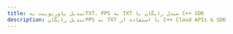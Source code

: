 ---title: تبدیل پاورپوینت بهTXT، PPS به TXT مبدل رایگان یا C++ SDKdescription: تبدیل رایگانPPS به TXT با استفاده از C++ Cloud APIs & SDK. همچنین اسناد Microsoft PowerPoint را در Cloud ایجاد، ویرایش و رندر کنید.---